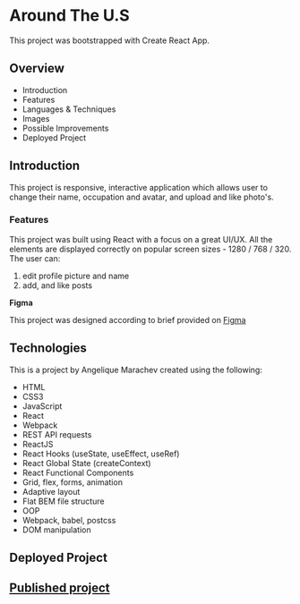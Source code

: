 # Around The U.S

This project was bootstrapped with Create React App.

## Overview

* Introduction
* Features
* Languages & Techniques
* Images
* Possible Improvements
* Deployed Project

## Introduction

This project is responsive, interactive application which allows user to change their name, occupation and avatar, and upload and like photo's.

### Features
This project was built using React with a focus on a great UI/UX. All the elements are displayed correctly on popular screen sizes - 1280 / 768 / 320.
The user can:
1. edit profile picture and name
2. add, and like posts

**Figma**

This project was designed according to brief provided on [Figma](https://www.figma.com/file/SurN1jaeEQIhuZEDMhmWWf/Sprint-4-Around-The-U.S.-desktop-mobile?node-id=0%3A1)

## Technologies
  
This is a project by Angelique Marachev created using the following:
 - HTML
 - CSS3 
 - JavaScript
 - React
 - Webpack
 - REST API requests
 - ReactJS
 - React Hooks (useState, useEffect, useRef)
 - React Global State (createContext)
 - React Functional Components
 - Grid, flex, forms, animation
 - Adaptive layout
 - Flat BEM file structure
 - OOP
 - Webpack, babel, postcss
 - DOM manipulation


## Deployed Project
 
## [Published project](https://AngeliqueMarachev.github.io/around-react)

